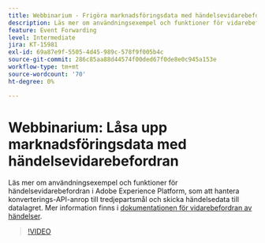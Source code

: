 ```yaml
---
title: Webbinarium - Frigöra marknadsföringsdata med händelsevidarebefordran
description: Läs mer om användningsexempel och funktioner för vidarebefordran av händelser i Adobe Experience Platform.
feature: Event Forwarding
level: Intermediate
jira: KT-15981
exl-id: 69a87e9f-5505-4d45-989c-578f9f005b4c
source-git-commit: 286c85aa88d44574f00ded67f0de8e0c945a153e
workflow-type: tm+mt
source-wordcount: '70'
ht-degree: 0%

---
```


# Webbinarium: Låsa upp marknadsföringsdata med händelsevidarebefordran

Läs mer om användningsexempel och funktioner för händelsevidarebefordran i Adobe Experience Platform, som att hantera konverterings-API-anrop till tredjepartsmål och skicka händelsedata till datalagret. Mer information finns i [dokumentationen för vidarebefordran av händelser](https://experienceleague.adobe.com/docs/experience-platform/tags/event-forwarding/overview.html?lang=sv-SE).

>[!VIDEO](https://video.tv.adobe.com/v/3456499?learn=on&enablevpops&captions=swe)
